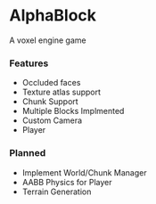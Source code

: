 # AlphaBlock

A voxel engine game 

### Features
* Occluded faces
* Texture atlas support
* Chunk Support
* Multiple Blocks Implmented
* Custom Camera 
* Player

### Planned
* Implement World/Chunk Manager
* AABB Physics for Player
* Terrain Generation


